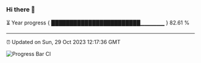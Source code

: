 ### Hi there 👋

⏳ Year progress { ████████████████████████▁▁▁▁▁▁ } 82.61 %

---

⏰ Updated on Sun, 29 Oct 2023 12:17:36 GMT

![Progress Bar CI](https://github.com/liununu/liununu/workflows/Progress%20Bar%20CI/badge.svg)
